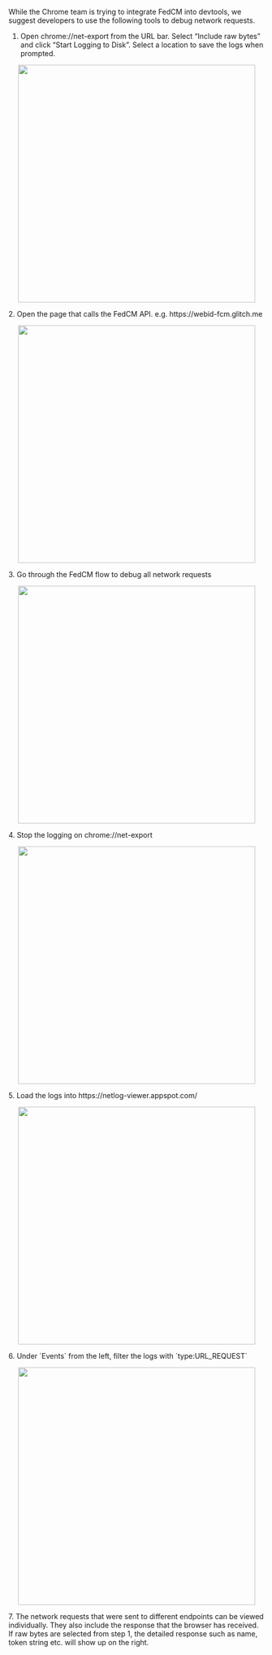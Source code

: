 While the Chrome team is trying to integrate FedCM into devtools, we suggest developers to use the following tools to debug network requests.

1. Open chrome://net-export from the URL bar. Select “Include raw bytes” and
click “Start Logging to Disk”. Select a location to save the logs when prompted.
<p align="center">
     <img width="467" src="https://github.com/fedidcg/FedCM/blob/main/explorations/static/net-export/net-export-entry.png"/>
</p>
2. Open the page that calls the FedCM API. e.g. https://webid-fcm.glitch.me
<p align="center">
     <img width="467" src="https://github.com/fedidcg/FedCM/blob/main/explorations/static/net-export/fedcm-1.png"/>
</p>
3. Go through the FedCM flow to debug all network requests
<p align="center">
     <img width="467" src="https://github.com/fedidcg/FedCM/blob/main/explorations/static/net-export/fedcm-2.png"/>
</p>
4. Stop the logging on chrome://net-export
<p align="center">
     <img width="467" src="https://github.com/fedidcg/FedCM/blob/main/explorations/static/net-export/net-export-stop.png"/>
</p>
5. Load the logs into https://netlog-viewer.appspot.com/
<p align="center">
     <img width="467" src="https://github.com/fedidcg/FedCM/blob/main/explorations/static/net-export/netlog-viewer-entry.png"/>
</p>
6. Under `Events` from the left, filter the logs with `type:URL_REQUEST`
<p align="center">
     <img width="467" src="https://github.com/fedidcg/FedCM/blob/main/explorations/static/net-export/netlog-viewer-example.png"/>
</p>
7. The network requests that were sent to different endpoints can be viewed
individually. They also include the response that the browser has received. If
raw bytes are selected from step 1, the detailed response such as name, token
string etc. will show up on the right.
